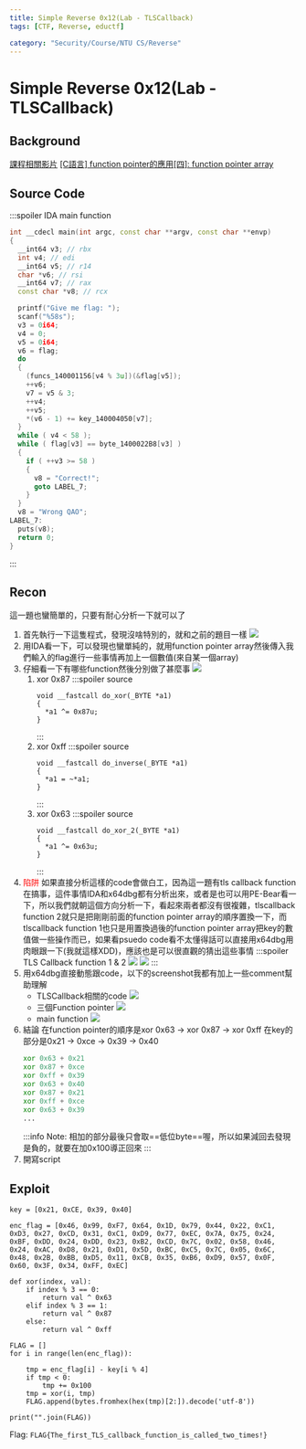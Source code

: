 ```yaml
---
title: Simple Reverse 0x12(Lab - TLSCallback)
tags: [CTF, Reverse, eductf]

category: "Security/Course/NTU CS/Reverse"
---
```


# Simple Reverse 0x12(Lab - TLSCallback)
## Background
[課程相關影片](https://www.youtube.com/live/4-hgyiCV3ZA?feature=share&t=6624)
[[C語言] function pointer的應用[四]: function pointer array](https://medium.com/@racktar7743/c語言-function-pointer的應用-四-function-pointer-array-d0d624db8406)

## Source Code
:::spoiler IDA main function
```cpp
int __cdecl main(int argc, const char **argv, const char **envp)
{
  __int64 v3; // rbx
  int v4; // edi
  __int64 v5; // r14
  char *v6; // rsi
  __int64 v7; // rax
  const char *v8; // rcx

  printf("Give me flag: ");
  scanf("%58s");
  v3 = 0i64;
  v4 = 0;
  v5 = 0i64;
  v6 = flag;
  do
  {
    (funcs_140001156[v4 % 3u])(&flag[v5]);
    ++v6;
    v7 = v5 & 3;
    ++v4;
    ++v5;
    *(v6 - 1) += key_140004050[v7];
  }
  while ( v4 < 58 );
  while ( flag[v3] == byte_1400022B8[v3] )
  {
    if ( ++v3 >= 58 )
    {
      v8 = "Correct!";
      goto LABEL_7;
    }
  }
  v8 = "Wrong QAO";
LABEL_7:
  puts(v8);
  return 0;
}
```
:::
## Recon
這一題也蠻簡單的，只要有耐心分析一下就可以了
1. 首先執行一下這隻程式，發現沒啥特別的，就和之前的題目一樣
![](https://hackmd.io/_uploads/ryT1QMbKh.png)
2. 用IDA看一下，可以發現也蠻單純的，就用function pointer array然後傳入我們輸入的flag進行一些事情再加上一個數值(來自某一個array)
3. 仔細看一下有哪些function然後分別做了甚麼事
    ![](https://hackmd.io/_uploads/SkDpNGbYh.png)
    1. xor 0x87
        :::spoiler source
        ```
        void __fastcall do_xor(_BYTE *a1)
        {
          *a1 ^= 0x87u;
        }
        ```
        :::
    2. xor 0xff
        :::spoiler source
        ```
        void __fastcall do_inverse(_BYTE *a1)
        {
          *a1 = ~*a1;
        }
        ```
        :::
    3. xor 0x63
        :::spoiler source
        ```
        void __fastcall do_xor_2(_BYTE *a1)
        {
          *a1 ^= 0x63u;
        }
        ```
        :::
4. <font color="FF0000">陷阱</font>
如果直接分析這樣的code會做白工，因為這一題有tls callback function在搞事，這件事情IDA和x64dbg都有分析出來，或者是也可以用PE-Bear看一下，所以我們就朝這個方向分析一下，看起來兩者都沒有很複雜，tlscallback function 2就只是把剛剛前面的function pointer array的順序置換一下，而tlscallback function 1也只是用置換過後的function pointer array把key的數值做一些操作而已，如果看psuedo code看不太懂得話可以直接用x64dbg用肉眼跟一下(我就這樣XDD)，應該也是可以很直觀的猜出這些事情
:::spoiler TLS Callback function 1 & 2
![](https://hackmd.io/_uploads/SJ4tvzZF2.png)
![](https://hackmd.io/_uploads/BkN5wfWK3.png)
:::
5. 用x64dbg直接動態跟code，以下的screenshot我都有加上一些comment幫助理解
    * TLSCallback相關的code
    ![](https://hackmd.io/_uploads/S1b9FzWth.png)
    * 三個Function pointer
    ![](https://hackmd.io/_uploads/BkW1qGbKn.png)
    * main function
    ![](https://hackmd.io/_uploads/SJwm5zbF3.png)
6. 結論
在function pointer的順序是xor 0x63 $\to$ xor 0x87 $\to$ xor 0xff
在key的部分是0x21 $\to$ 0xce $\to$ 0x39 $\to$ 0x40
    ```asm
    xor 0x63 + 0x21
    xor 0x87 + 0xce
    xor 0xff + 0x39
    xor 0x63 + 0x40
    xor 0x87 + 0x21
    xor 0xff + 0xce
    xor 0x63 + 0x39
    ...
    ```
    :::info
    Note: 相加的部分最後只會取==低位byte==喔，所以如果減回去發現是負的，就要在加0x100導正回來
    :::
7. 開寫script
## Exploit
```python=
key = [0x21, 0xCE, 0x39, 0x40]

enc_flag = [0x46, 0x99, 0xF7, 0x64, 0x1D, 0x79, 0x44, 0x22, 0xC1, 0xD3, 0x27, 0xCD, 0x31, 0xC1, 0xD9, 0x77, 0xEC, 0x7A, 0x75, 0x24, 0xBF, 0xDD, 0x24, 0xDD, 0x23, 0xB2, 0xCD, 0x7C, 0x02, 0x58, 0x46, 0x24, 0xAC, 0xD8, 0x21, 0xD1, 0x5D, 0xBC, 0xC5, 0x7C, 0x05, 0x6C, 0x48, 0x2B, 0xBB, 0xD5, 0x11, 0xCB, 0x35, 0xB6, 0xD9, 0x57, 0x0F, 0x60, 0x3F, 0x34, 0xFF, 0xEC]

def xor(index, val):
    if index % 3 == 0:
        return val ^ 0x63
    elif index % 3 == 1:
        return val ^ 0x87
    else:
        return val ^ 0xff

FLAG = []
for i in range(len(enc_flag)):

    tmp = enc_flag[i] - key[i % 4]
    if tmp < 0:
        tmp += 0x100
    tmp = xor(i, tmp)
    FLAG.append(bytes.fromhex(hex(tmp)[2:]).decode('utf-8'))

print("".join(FLAG))
```

Flag: `FLAG{The_first_TLS_callback_function_is_called_two_times!}`